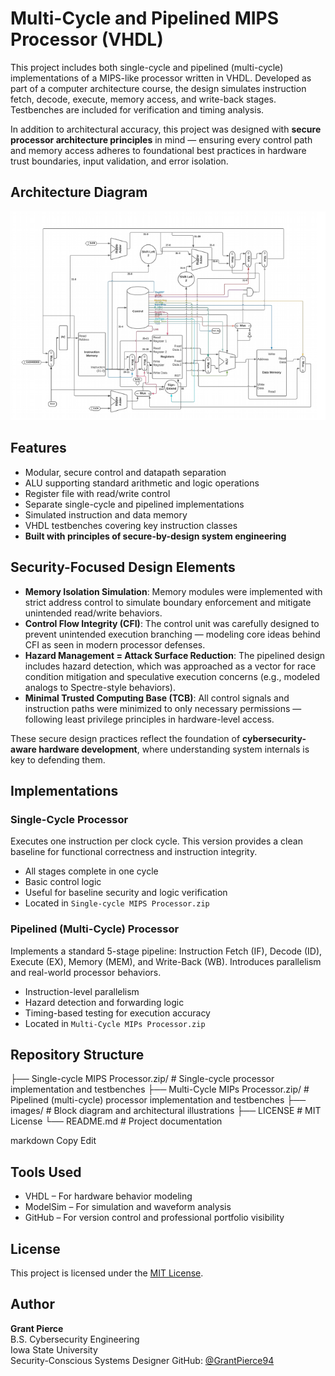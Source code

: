 # Multi-Cycle and Pipelined MIPS Processor (VHDL)

This project includes both single-cycle and pipelined (multi-cycle) implementations of a MIPS-like processor written in VHDL. Developed as part of a computer architecture course, the design simulates instruction fetch, decode, execute, memory access, and write-back stages. Testbenches are included for verification and timing analysis.

In addition to architectural accuracy, this project was designed with **secure processor architecture principles** in mind — ensuring every control path and memory access adheres to foundational best practices in hardware trust boundaries, input validation, and error isolation.

## Architecture Diagram

![Processor Diagram](images/207bf2af155e3c6ab73e2a2b84400812.png)

## Features

- Modular, secure control and datapath separation  
- ALU supporting standard arithmetic and logic operations  
- Register file with read/write control  
- Separate single-cycle and pipelined implementations  
- Simulated instruction and data memory  
- VHDL testbenches covering key instruction classes  
- **Built with principles of secure-by-design system engineering**  

## Security-Focused Design Elements

- **Memory Isolation Simulation**: Memory modules were implemented with strict address control to simulate boundary enforcement and mitigate unintended read/write behaviors.
- **Control Flow Integrity (CFI)**: The control unit was carefully designed to prevent unintended execution branching — modeling core ideas behind CFI as seen in modern processor defenses.
- **Hazard Management = Attack Surface Reduction**: The pipelined design includes hazard detection, which was approached as a vector for race condition mitigation and speculative execution concerns (e.g., modeled analogs to Spectre-style behaviors).
- **Minimal Trusted Computing Base (TCB)**: All control signals and instruction paths were minimized to only necessary permissions — following least privilege principles in hardware-level access.

These secure design practices reflect the foundation of **cybersecurity-aware hardware development**, where understanding system internals is key to defending them.

## Implementations

### Single-Cycle Processor

Executes one instruction per clock cycle. This version provides a clean baseline for functional correctness and instruction integrity.

- All stages complete in one cycle  
- Basic control logic  
- Useful for baseline security and logic verification  
- Located in `Single-cycle MIPS Processor.zip`

### Pipelined (Multi-Cycle) Processor

Implements a standard 5-stage pipeline: Instruction Fetch (IF), Decode (ID), Execute (EX), Memory (MEM), and Write-Back (WB). Introduces parallelism and real-world processor behaviors.

- Instruction-level parallelism  
- Hazard detection and forwarding logic  
- Timing-based testing for execution accuracy  
- Located in `Multi-Cycle MIPs Processor.zip`

## Repository Structure

├── Single-cycle MIPS Processor.zip/ # Single-cycle processor implementation and testbenches
├── Multi-Cycle MIPs Processor.zip/ # Pipelined (multi-cycle) processor implementation and testbenches
├── images/ # Block diagram and architectural illustrations
├── LICENSE # MIT License
└── README.md # Project documentation

markdown
Copy
Edit

## Tools Used

- VHDL – For hardware behavior modeling  
- ModelSim – For simulation and waveform analysis  
- GitHub – For version control and professional portfolio visibility  

## License

This project is licensed under the [MIT License](LICENSE).

## Author

**Grant Pierce**  
B.S. Cybersecurity Engineering  
Iowa State University  
Security-Conscious Systems Designer
GitHub: [@GrantPierce94](https://github.com/GrantPierce94)

